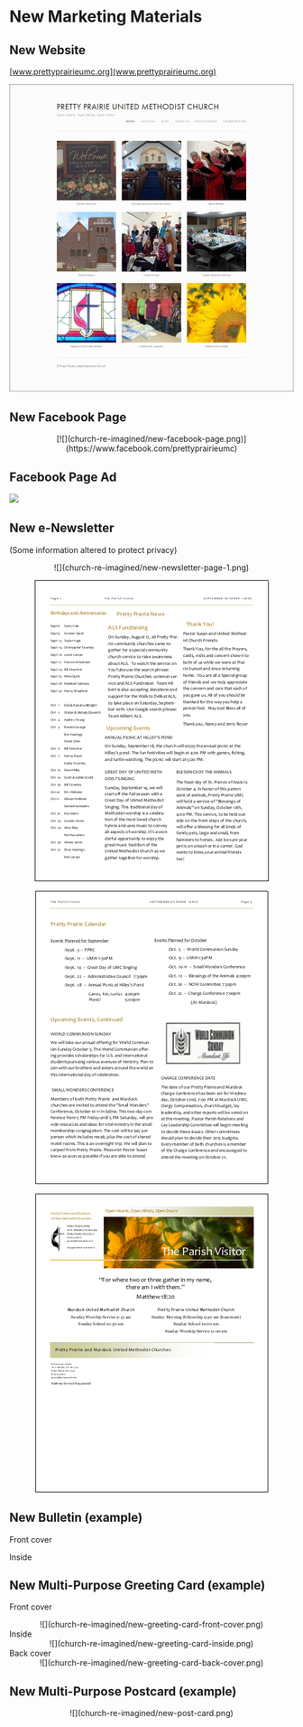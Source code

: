 # New Marketing Materials

## New Website
 
[www.prettyprairieumc.org](www.prettyprairieumc.org)

[![](church-re-imagined/new-website-home-page.jpg)](http://prettyprairieumc.org)

## New Facebook Page

<center>
[![](church-re-imagined/new-facebook-page.png)](https://www.facebook.com/prettyprairieumc)
</center>

## Facebook Page Ad
![](church-re-imagined/facebook-page-advertisement.png)

## New e-Newsletter
(Some information altered to protect privacy) 
<center>
![](church-re-imagined/new-newsletter-page-1.png)

![](church-re-imagined/new-newsletter-page-2.png)

![](church-re-imagined/new-newsletter-page-3.png)

![](church-re-imagined/new-newsletter-page-4.png)
</center>

## New Bulletin (example)

Front cover

Inside

## New Multi-Purpose Greeting Card (example)

Front cover<br>
<center>
![](church-re-imagined/new-greeting-card-front-cover.png)
</center>
Inside<br>
<center>
![](church-re-imagined/new-greeting-card-inside.png)
</center>
Back cover<br>
<center>
![](church-re-imagined/new-greeting-card-back-cover.png)
</center>

## New Multi-Purpose Postcard (example)

<center>
![](church-re-imagined/new-post-card.png)
</center>



